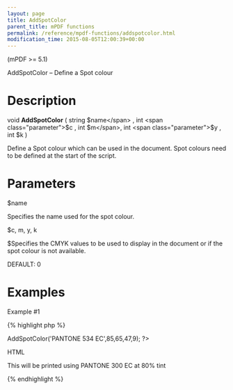 ```yaml
---
layout: page
title: AddSpotColor
parent_title: mPDF functions
permalink: /reference/mpdf-functions/addspotcolor.html
modification_time: 2015-08-05T12:00:39+00:00
---
```


<div>
<div>

(mPDF >= 5.1)

AddSpotColor – Define a Spot colour

# Description

void **AddSpotColor** ( string <span class="parameter">$name</span> , int <span class="parameter">$c</span> , int <span class="parameter">$m</span>, int <span class="parameter">$y</span> , int <span class="parameter">$k</span> )

Define a Spot colour which can be used in the document. Spot colours need to be defined at the start of the script.

# Parameters

<span class="parameter">$name</span>

Specifies the name used for the spot colour.

<span class="parameter">$c, m, y, k</span>

<span class="parameter">$S</span>pecifies the CMYK values to be used to display in the document or if the spot colour is not available.

<span class="smallblock">DEFAULT</span>: 0

# Examples

Example #1

{% highlight php %}
<?php

$mpdf->AddSpotColor('PANTONE 534 EC',85,65,47,9);

?>

HTML

This will be printed using PANTONE 300 EC at 80% tint

{% endhighlight %}

</div>
</div>
